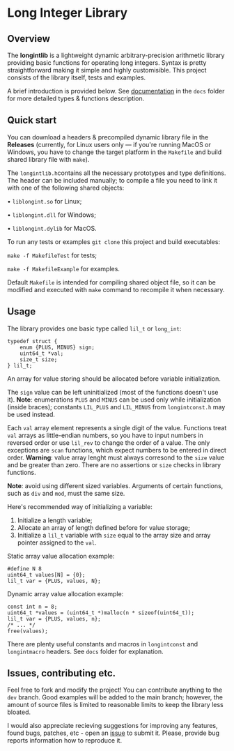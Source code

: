 # Long Integer Library

## Overview
The **longintlib** is a lightweight dynamic arbitrary-precision arithmetic library providing basic functions for operating long integers. Syntax is pretty straightforward making it simple and highly customisible. This project consists of the library itself, tests and examples.

A brief introduction is provided below. See [documentation](https://github.com/l8stwisd8m/longintlib/blob/main/docs/Documentation.md) in the `docs` folder for more detailed types & functions description.

## Quick start
You can download a headers & precompiled dynamic library file in the **Releases** (currently, for Linux users only — if you're running MacOS or Windows, you have to change the target platform in the `Makefile` and build shared library file with `make`).

The `longintlib.h`contains all the necessary prototypes and type definitions. The header can be included manually; to compile a file you need to link it with one of the following shared objects:

• `liblongint.so` for Linux;

• `liblongint.dll` for Windows;

• `liblongint.dylib` for MacOS.

To run any tests or examples `git clone` this project and build executables:

`make -f MakefileTest` for tests;

`make -f MakefileExample` for examples.

Default `Makefile` is intended for compiling shared object file, so it can be modified and executed with `make` command to recompile it when necessary.

## Usage
The library provides one basic type called `lil_t` or `long_int`:

```
typedef struct {
    enum {PLUS, MINUS} sign;
    uint64_t *val;
    size_t size;
} lil_t;
```

An array for value storing should be allocated before variable initialization.

The `sign` value can be left uninitialized (most of the functions doesn't use it).
**Note**: enumerations `PLUS` and `MINUS` can be used only while initialization (inside braces); constants `LIL_PLUS` and `LIL_MINUS` from `longintconst.h` may be used instead.

Each `val` array element represents a single digit of the value. Functions treat `val` arrays as little-endian numbers, so you have to input numbers in reversed order or use `lil_rev` to change the order of a value. The only exceptions are `scan` functions, which expect numbers to be entered in direct order.
**Warning**: value array lenght must always corresond to the `size` value and be greater than zero. There are no assertions or `size` checks in library functions.

**Note**: avoid using different sized variables. Arguments of certain functions, such as `div` and `mod`, must the same size.

Here's recommended way of initializing a variable:

1. Initialize a length variable;
2. Allocate an array of length defined before for value storage;
3. Initialize a `lil_t` variable with `size` equal to the array size and array pointer assigned to the `val`.

Static array value allocation example:

```
#define N 8
uint64_t values[N] = {0};
lil_t var = {PLUS, values, N};
```

Dynamic array value allocation example:

```
const int n = 8;
uint64_t *values = (uint64_t *)malloc(n * sizeof(uint64_t));
lil_t var = {PLUS, values, n};
/* ... */
free(values);
```

There are plenty useful constants and macros in `longintconst` and `longintmacro` headers. See `docs` folder for explanation.

## Issues, contributing etc.

Feel free to fork and modify the project! You can contribute anything to the `dev` branch. Good examples will be added to the main branch; however, the amount of source files is limited to reasonable limits to keep the library less bloated.

I would also appreciate recieving suggestions for improving any features, found bugs, patches, etc - open an [issue](https://github.com/l8stwisd8m/longintlib/issues) to submit it. Please, provide bug reports information how to reproduce it.
